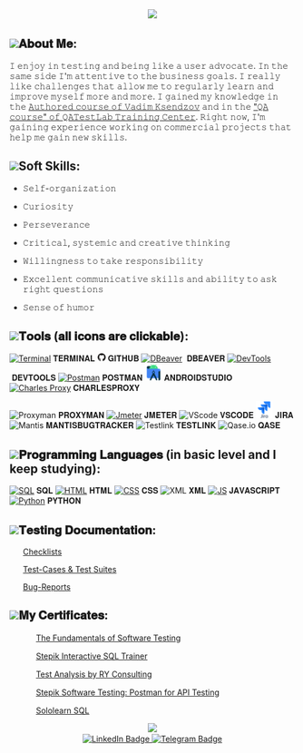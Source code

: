 <div align="center">
   <img src="https://media.giphy.com/media/kfHGi74wgwqtkX0c1u/giphy.gif" width=1000 heigh=1000>
 </div>
  <div align="left"> 
<p><h2><img src="https://cdn-icons-png.flaticon.com/128/3893/3893158.png" width=40 heigh=40>𝐀𝐛𝐨𝐮𝐭 𝐌𝐞:</h2></p>
<p>𝙸 𝚎𝚗𝚓𝚘𝚢 𝚒𝚗 𝚝𝚎𝚜𝚝𝚒𝚗𝚐 𝚊𝚗𝚍 𝚋𝚎𝚒𝚗𝚐 𝚕𝚒𝚔𝚎 𝚊 𝚞𝚜𝚎𝚛 𝚊𝚍𝚟𝚘𝚌𝚊𝚝𝚎. 𝙸𝚗 𝚝𝚑𝚎 𝚜𝚊𝚖𝚎 𝚜𝚒𝚍𝚎 𝙸'𝚖 𝚊𝚝𝚝𝚎𝚗𝚝𝚒𝚟𝚎 𝚝𝚘 𝚝𝚑𝚎 𝚋𝚞𝚜𝚒𝚗𝚎𝚜𝚜 𝚐𝚘𝚊𝚕𝚜. 𝙸 𝚛𝚎𝚊𝚕𝚕𝚢 𝚕𝚒𝚔𝚎 𝚌𝚑𝚊𝚕𝚕𝚎𝚗𝚐𝚎𝚜 𝚝𝚑𝚊𝚝 𝚊𝚕𝚕𝚘𝚠 𝚖𝚎 𝚝𝚘 𝚛𝚎𝚐𝚞𝚕𝚊𝚛𝚕𝚢 𝚕𝚎𝚊𝚛𝚗 𝚊𝚗𝚍 𝚒𝚖𝚙𝚛𝚘𝚟𝚎 𝚖𝚢𝚜𝚎𝚕𝚏 𝚖𝚘𝚛𝚎 𝚊𝚗𝚍 𝚖𝚘𝚛𝚎. 𝙸 𝚐𝚊𝚒𝚗𝚎𝚍 𝚖𝚢 𝚔𝚗𝚘𝚠𝚕𝚎𝚍𝚐𝚎 𝚒𝚗 𝚝𝚑𝚎 <a href="https://ksendzov.com">𝙰𝚞𝚝𝚑𝚘𝚛𝚎𝚍 𝚌𝚘𝚞𝚛𝚜𝚎 𝚘𝚏 𝚅𝚊𝚍𝚒𝚖 𝙺𝚜𝚎𝚗𝚍𝚣𝚘𝚟</a> 𝚊𝚗𝚍 𝚒𝚗 𝚝𝚑𝚎 <a href="https://qatestlab.com/?utm_source=google_gmb&utm_medium=map&utm_campaign=google_my_business">"𝚀𝙰 𝚌𝚘𝚞𝚛𝚜𝚎" 𝚘𝚏 𝚀𝙰𝚃𝚎𝚜𝚝𝙻𝚊𝚋 𝚃𝚛𝚊𝚒𝚗𝚒𝚗𝚐 𝙲𝚎𝚗𝚝𝚎𝚛</a>. 
𝚁𝚒𝚐𝚑𝚝 𝚗𝚘𝚠, 𝙸'𝚖 𝚐𝚊𝚒𝚗𝚒𝚗𝚐 𝚎𝚡𝚙𝚎𝚛𝚒𝚎𝚗𝚌𝚎 𝚠𝚘𝚛𝚔𝚒𝚗𝚐 𝚘𝚗 𝚌𝚘𝚖𝚖𝚎𝚛𝚌𝚒𝚊𝚕 𝚙𝚛𝚘𝚓𝚎𝚌𝚝𝚜 𝚝𝚑𝚊𝚝 𝚑𝚎𝚕𝚙 𝚖𝚎 𝚐𝚊𝚒𝚗 𝚗𝚎𝚠 𝚜𝚔𝚒𝚕𝚕𝚜.</p>   
 </div>  
 
 <div align="left">
 <p><h2><img src="https://cdn-icons-png.flaticon.com/128/2631/2631384.png" width=40 heigh=40>Soft Skills:</h2></p> 
   <ul>
      <li><p align="left">𝚂𝚎𝚕𝚏-𝚘𝚛𝚐𝚊𝚗𝚒𝚣𝚊𝚝𝚒𝚘𝚗</p></li>
      <li><p align="left">𝙲𝚞𝚛𝚒𝚘𝚜𝚒𝚝𝚢</p></li>
      <li><p align="left">𝙿𝚎𝚛𝚜𝚎𝚟𝚎𝚛𝚊𝚗𝚌𝚎</p></li>
      <li><p align="left">𝙲𝚛𝚒𝚝𝚒𝚌𝚊𝚕, 𝚜𝚢𝚜𝚝𝚎𝚖𝚒𝚌 𝚊𝚗𝚍 𝚌𝚛𝚎𝚊𝚝𝚒𝚟𝚎 𝚝𝚑𝚒𝚗𝚔𝚒𝚗𝚐</p></li>
      <li><p align="left">𝚆𝚒𝚕𝚕𝚒𝚗𝚐𝚗𝚎𝚜𝚜 𝚝𝚘 𝚝𝚊𝚔𝚎 𝚛𝚎𝚜𝚙𝚘𝚗𝚜𝚒𝚋𝚒𝚕𝚒𝚝𝚢</p></li>
      <li><p align="left">𝙴𝚡𝚌𝚎𝚕𝚕𝚎𝚗𝚝 𝚌𝚘𝚖𝚖𝚞𝚗𝚒𝚌𝚊𝚝𝚒𝚟𝚎 𝚜𝚔𝚒𝚕𝚕𝚜 𝚊𝚗𝚍 𝚊𝚋𝚒𝚕𝚒𝚝𝚢 𝚝𝚘 𝚊𝚜𝚔 𝚛𝚒𝚐𝚑𝚝 𝚚𝚞𝚎𝚜𝚝𝚒𝚘𝚗𝚜</p></li>
      <li><p align="left">𝚂𝚎𝚗𝚜𝚎 𝚘𝚏 𝚑𝚞𝚖𝚘𝚛</p></li>
   </div>
  <div align="left">
   <p align="left"><h2><img src="https://cdn-icons-png.flaticon.com/128/1589/1589641.png" width=40 heigh=40>𝐓𝐨𝐨𝐥𝐬 (𝐚𝐥𝐥 𝐢𝐜𝐨𝐧𝐬 𝐚𝐫𝐞 𝐜𝐥𝐢𝐜𝐤𝐚𝐛𝐥𝐞):</h2></p>
 
  <a href="https://github.com/JuliyaVo/Terminal">
     <img src="https://upload.wikimedia.org/wikipedia/commons/thumb/6/6f/Octicons-terminal.svg/1050px-Octicons-terminal.svg.png" title="Terminal" alt="Terminal" width="15" height="15"/><a>&nbsp;𝐓𝐄𝐑𝐌𝐈𝐍𝐀𝐋
   <a href="https://github.com/JuliyaVo/GitHub">
     <img src="https://github.com/devicons/devicon/blob/master/icons/github/github-original.svg" title="Github" alt="Github" width="15" height="15"/></a>&nbsp;𝐆𝐈𝐓𝐇𝐔𝐁
 <a href="https://github.com/JuliyaVo/SQL/tree/main/Ksendzov_SQL_HW">
     <img src="https://upload.wikimedia.org/wikipedia/commons/b/b5/DBeaver_logo.svg" title="DBeaver" alt="DBeaver" width="15" height="15"/></a> 
  &nbsp;𝐃𝐁𝐄𝐀𝐕𝐄𝐑                                                                                                                               
  <a href="https://github.com/JuliyaVo/DevTools">
     <img src="https://static-00.iconduck.com/assets.00/browser-chrome-icon-512x512-5jzefwp3.png" title="DevTools" alt="DevTools" width="30" height="30"/></a>&nbsp;𝐃𝐄𝐕𝐓𝐎𝐎𝐋𝐒
<a href="https://github.com/JuliyaVo/Postman">
   <img src="https://cdn.worldvectorlogo.com/logos/postman.svg" title="Postman" alt="Postman" width="30" height="30"/></a>&nbsp;𝐏𝐎𝐒𝐓𝐌𝐀𝐍
<a href="https://github.com/JuliyaVo/Mobile_Testing">
   <img src="https://github.com/devicons/devicon/blob/master/icons/androidstudio/androidstudio-original.svg" title="Androidstudio" alt="Androidstudio" width="30" height="30"/></a>&nbsp;𝐀𝐍𝐃𝐑𝐎𝐈𝐃𝐒𝐓𝐔𝐃𝐈𝐎
<a href="https://github.com/JuliyaVo/Mobile_Testing">
<a href="https://github.com/JuliyaVo/CharlesProxy">
   <img src="https://user-images.githubusercontent.com/15472/41327135-e4bf090c-6eca-11e8-9b76-032e8e2b0707.png" title="Charles Proxy" alt="Charles Proxy" width="30" height="30"/></a>&nbsp;𝐂𝐇𝐀𝐑𝐋𝐄𝐒𝐏𝐑𝐎𝐗𝐘
  <p><img src="https://www.saashub.com/images/app/service_logos/106/2b4fce269616/large.png?1574388781" title="Proxyman" alt="Proxyman" width="30" height="30"/></a>&nbsp;𝐏𝐑𝐎𝐗𝐘𝐌𝐀𝐍
  <a href="https://github.com/JuliyaVo/Jmeter">
   <img src="https://jmeter.apache.org/images/jmeter_square.svg" title="Jmeter" alt="Jmeter" width="30" height="30"/></a>&nbsp;𝐉𝐌𝐄𝐓𝐄𝐑
   <img src="https://upload.wikimedia.org/wikipedia/commons/thumb/9/9a/Visual_Studio_Code_1.35_icon.svg/2048px-Visual_Studio_Code_1.35_icon.svg.png" title="VScode" alt="VScode" width="30" height="30"/>&nbsp;𝐕𝐒𝐂𝐎𝐃𝐄
 <img src="https://github.com/devicons/devicon/blob/master/icons/jira/jira-original-wordmark.svg" title="Jira" alt="Jira" width="30" height="30"/>&nbsp;𝐉𝐈𝐑𝐀
  <img src="https://encrypted-tbn0.gstatic.com/images?q=tbn:ANd9GcSD3rcitUXg4lx4ivohuulnKK6rebzhtS-nMnK02xcs0Jgf8u4Ou-7ZMGx1mHyRAzqS7k0&usqp=CAU" title="Mantis" alt="Mantis" width="30" height="30"/>&nbsp;𝐌𝐀𝐍𝐓𝐈𝐒𝐁𝐔𝐆𝐓𝐑𝐀𝐂𝐊𝐄𝐑
  <img src="http://www.testingtoolsguide.net/wp-content/uploads/2016/11/testlink-logo.png" title="Testlink" alt="Testlink" width="30" height="30"/>&nbsp;𝐓𝐄𝐒𝐓𝐋𝐈𝐍𝐊
  <img src="https://www.qase.io/images/q_logo.png?v=2" title="Qase.io" alt="Qase.io" width="30" height="30"/>&nbsp;𝐐𝐀𝐒𝐄</p>
   </div>
<div align="left">
<p><h2><img src="https://cdn-icons-png.flaticon.com/128/2620/2620900.png" width=40 heigh=40>𝐏𝐫𝐨𝐠𝐫𝐚𝐦𝐦𝐢𝐧𝐠 𝐋𝐚𝐧𝐠𝐮𝐚𝐠𝐞𝐬 (in basic level and I keep studying):</h2></p>
<a href="https://github.com/JuliyaVo/SQL">
   <img src="https://cdn-icons-png.flaticon.com/128/4248/4248443.png" title="SQL" alt="SQL" width="30" height="30"/></a>&nbsp;𝐒𝐐𝐋
   <a href="https://github.com/JuliyaVo/HTML_CSS">
    <img src="https://upload.wikimedia.org/wikipedia/commons/thumb/6/61/HTML5_logo_and_wordmark.svg/2048px-HTML5_logo_and_wordmark.svg.png" title="HTML" alt="HTML" width="30" height="30"/></a>&nbsp;𝐇𝐓𝐌𝐋
   <a href="https://github.com/JuliyaVo/HTML_CSS">
   <img src="https://upload.wikimedia.org/wikipedia/commons/thumb/d/d5/CSS3_logo_and_wordmark.svg/726px-CSS3_logo_and_wordmark.svg.png?20160530175649" title="CSS" alt="CSS" width="30" height="30"/></a>&nbsp;𝐂𝐒𝐒
   <img src="https://upload.wikimedia.org/wikipedia/commons/thumb/e/e6/Text-xml.svg/1308px-Text-xml.svg.png?20120910211350" title="XML" alt="XML" width="30" height="30"/></a>&nbsp;𝐗𝐌𝐋
    <a href= "https://github.com/JuliyaVo/JavaScript">
   <img src="https://upload.wikimedia.org/wikipedia/commons/thumb/d/d4/Javascript-shield.svg/794px-Javascript-shield.svg.png?20180912181046" title="JS" alt="JS" width="30" height="30"/></a>&nbsp;𝐉𝐀𝐕𝐀𝐒𝐂𝐑𝐈𝐏𝐓
   <a href= "https://github.com/JuliyaVo/Python">
   <img src="https://upload.wikimedia.org/wikipedia/commons/thumb/c/c3/Python-logo-notext.svg/230px-Python-logo-notext.svg.png?20220821155029" title="Python" alt="Python" width="30" height="30"/></a>&nbsp;𝐏𝐘𝐓𝐇𝐎𝐍
   </div>
   <div align="left">
   <div align="left">
<p><h2><img src="https://cdn-icons-png.flaticon.com/512/1548/1548205.png" width=40 heigh=40>𝐓𝐞𝐬𝐭𝐢𝐧𝐠 𝐃𝐨𝐜𝐮𝐦𝐞𝐧𝐭𝐚𝐭𝐢𝐨𝐧:</h2></p>
   <ol>
   <p><a href="https://github.com/JuliyaVo/Test_Documentation/blob/main/TestCases_CheckLists_TestSuits.md">Checklists</a></p>
   <p><a href="https://github.com/JuliyaVo/Test_Documentation/blob/main/TestCases_CheckLists_TestSuits.md">Test-Cases & Test Suites</a></p>
   <p><a href="https://github.com/JuliyaVo/Test_Documentation/blob/main/Bug_reports.md">Bug-Reports</a></p>
   </ol> 
   </a>
   </div>
<p><h2><img src="https://cdn-icons-png.flaticon.com/128/610/610333.png" width=40 heigh=40>𝐌𝐲 𝐂𝐞𝐫𝐭𝐢𝐟𝐢𝐜𝐚𝐭𝐞𝐬:</h2></p>
   <ol>
   <p>
      <img src="https://cdn-icons-png.flaticon.com/512/3649/3649497.png" width="15" height="15"/></a>&nbsp;
      <a href="https://drive.google.com/file/d/1OtILskrql3RL_eJQykMZOVTvObUlME5k/view">The Fundamentals of Software Testing</a></p>
   <p>
   <img src="https://cdn-icons-png.flaticon.com/512/3649/3649497.png" width="15" height="15"/></a>&nbsp;
   <a href="https://drive.google.com/file/d/1wx5PsMySZb3SK1b6U-oAAs6A3HqkQe6Q/view?usp=sharing">Stepik Interactive SQL Trainer</a></p>
   <p>
   <img src="https://cdn-icons-png.flaticon.com/512/3649/3649497.png" width="15" height="15"/></a>&nbsp;
   <a href="https://drive.google.com/file/d/1_cLbR3JHAO673YsgEMEFX7dY0qDXjvRZ/view?usp=share_link">Test Analysis by RY Consulting</a></p>
   <p>
   <img src="https://cdn-icons-png.flaticon.com/512/3649/3649497.png" width="15" height="15"/></a>&nbsp;
   <a href="https://drive.google.com/file/d/1Y4qsSUlkBZq0K3QQ8NMmatbweqUVDYFb/view?usp=sharing">Stepik Software Testing: Postman for API Testing</a></p>
   <p>
   <img src="https://cdn-icons-png.flaticon.com/512/3649/3649497.png" width="15" height="15"/></a>&nbsp;
   <a href="https://drive.google.com/file/d/10thO2p9192LFTsj0oDTFP0WN5TbsTAsS/view?usp=sharing">Sololearn SQL</a></p>
   </ol> 
   </a>
   </div>
   <div id="header" align="center">
  <img src="https://media.giphy.com/media/Y34jqOCXhgEsqRLULa/giphy.gif" width="100"/>
 </div>
 
   <div id="badges" align="center">
  <a href="https://www.linkedin.com/in/julia-vo">
   <img src="https://img.shields.io/badge/LinkedIn-blue?style=for-the-badge&logo=linkedin&logoColor=white" alt="LinkedIn Badge"/>
  </a>
   <a href="https://t.me/lyoka_vo">
   <img src="https://img.shields.io/badge/Telegram-blue?style=for-the-badge&logo=telegram&logoColor=white" alt="Telegram Badge"/>
  </a>
   </div>
   
  <div id="badges" align="center">
   <a href="https://komarev.com/ghpvc/?username=JuliyaVo">
     <img src="https://komarev.com/ghpvc/?username=JuliyaVo&style=flat-square&color=blue" alt=""/>
      </a>
 </div>
   
   
   
   
   
   
   
   
  
  
  
  
  
  
   
   
   
   
   
   
   
  
  
  
  
  
 
 
 
 
 





